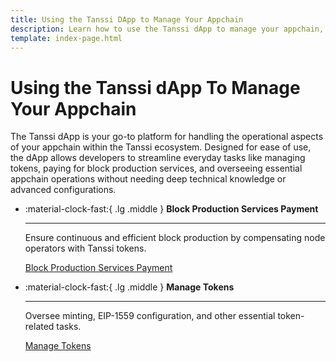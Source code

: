 ```yaml
---
title: Using the Tanssi DApp to Manage Your Appchain
description: Learn how to use the Tanssi dApp to manage your appchain, including paying for block production services, managing tokens, opening XCM channels, and more.
template: index-page.html
---
```


# Using the Tanssi dApp To Manage Your Appchain

The Tanssi dApp is your go-to platform for handling the operational aspects of your appchain within the Tanssi ecosystem. Designed for ease of use, the dApp allows developers to streamline everyday tasks like managing tokens, paying for block production services, and overseeing essential appchain operations without needing deep technical knowledge or advanced configurations.

<div class="grid cards" markdown>

-   :material-clock-fast:{ .lg .middle } __Block Production Services Payment__

    ---
    
    Ensure continuous and efficient block production by compensating node operators with Tanssi tokens.
    
    [Block Production Services Payment](services-payment.md)  

-   :material-clock-fast:{ .lg .middle } __Manage Tokens__

    ---
    
    Oversee minting, EIP-1559 configuration, and other essential token-related tasks.
    
    [Manage Tokens](manage-tokens.md) 

</div>
